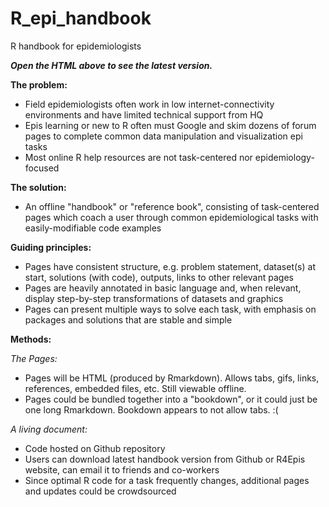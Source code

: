 # R_epi_handbook
R handbook for epidemiologists

***Open the HTML above to see the latest version.***

**The problem:**  

* Field epidemiologists often work in low internet-connectivity environments and have limited technical support from HQ  
* Epis learning or new to R often must Google and skim dozens of forum pages to complete common data manipulation and visualization epi tasks  
* Most online R help resources are not task-centered nor epidemiology-focused  

**The solution:**  

* An offline "handbook" or "reference book", consisting of task-centered pages which coach a user through common epidemiological tasks with easily-modifiable code examples

**Guiding principles:**  

* Pages have consistent structure, e.g. problem statement, dataset(s) at start, solutions (with code), outputs, links to other relevant pages
* Pages are heavily annotated in basic language and, when relevant, display step-by-step transformations of datasets and graphics
* Pages can present multiple ways to solve each task, with emphasis on packages and solutions that are stable and simple

**Methods:**  

*The Pages:*
* Pages will be HTML (produced by Rmarkdown). Allows tabs, gifs, links, references, embedded files, etc. Still viewable offline.
* Pages could be bundled together into a "bookdown", or it could just be one long Rmarkdown. Bookdown appears to not allow tabs. :(

*A living document:*  

* Code hosted on Github repository
* Users can download latest handbook version from Github or R4Epis website, can email it to friends and co-workers
* Since optimal R code for a task frequently changes, additional pages and updates could be crowdsourced
